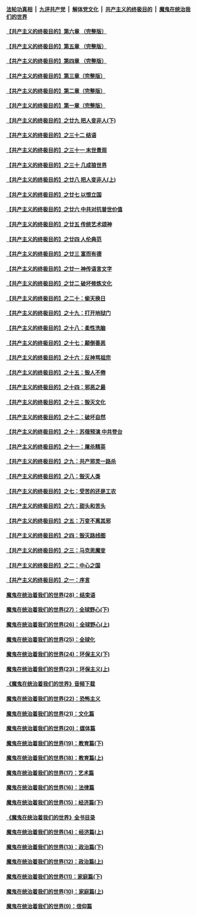 ####  [法轮功真相](../../../../basic/blob/master/README.md?t=09012039) &nbsp;|&nbsp; [九评共产党](../../../../9ping.md/blob/master/README.md?t=09012039) &nbsp;|&nbsp; [解体党文化](../../../../jtdwh.md/blob/master/README.md?t=09012039)  &nbsp;|&nbsp; [共产主义的终极目的](../../../../gczydzjmd.md/blob/master/README.md?t=09012039) &nbsp;|&nbsp; [魔鬼在统治我们的世界](../../../../mgztzwmdsj.md/blob/master/README.md?t=09012039) 

#### [【共产主义的终极目的】第六章 （完整版）](../pages/nsc422/n11428913.md?t=09012039) 

#### [【共产主义的终极目的】第五章 （完整版）](../pages/nsc422/n11428912.md?t=09012039) 

#### [【共产主义的终极目的】第四章 （完整版）](../pages/nsc422/n11428907.md?t=09012039) 

#### [【共产主义的终极目的】第三章（完整版）](../pages/nsc422/n11428848.md?t=09012039) 

#### [【共产主义的终极目的】第二章（完整版）](../pages/nsc422/n11428831.md?t=09012039) 

#### [【共产主义的终极目的】第一章（完整版）](../pages/nsc422/n11417651.md?t=09012039) 

#### [【共产主义的终极目的】之廿九 把人变非人(下)](../pages/nsc422/n11344140.md?t=09012039) 

#### [【共产主义的终极目的】之三十二 结语](../pages/nsc422/n11360535.md?t=09012039) 

#### [【共产主义的终极目的】之三十一 末世景观](../pages/nsc422/n11351129.md?t=09012039) 

#### [【共产主义的终极目的】之三十 几成狼世界](../pages/nsc422/n11348280.md?t=09012039) 

#### [【共产主义的终极目的】之廿八 把人变非人(上)](../pages/nsc422/n11340492.md?t=09012039) 

#### [【共产主义的终极目的】之廿七 以恨立国](../pages/nsc422/n11336944.md?t=09012039) 

#### [【共产主义的终极目的】之廿六 中共对抗普世价值](../pages/nsc422/n11324785.md?t=09012039) 

#### [【共产主义的终极目的】之廿五 传统艺术颂神](../pages/nsc422/n11296396.md?t=09012039) 

#### [【共产主义的终极目的】之廿四 人伦典范](../pages/nsc422/n11296397.md?t=09012039) 

#### [【共产主义的终极目的】之廿三 富而有德](../pages/nsc422/n11283598.md?t=09012039) 

#### [【共产主义的终极目的】之廿一 神传语言文字](../pages/nsc422/n11263265.md?t=09012039) 

#### [【共产主义的终极目的】之廿二 破坏修炼文化](../pages/nsc422/n11245728.md?t=09012039) 

#### [【共产主义的终极目的】之二十：偷天换日](../pages/nsc422/n11238846.md?t=09012039) 

#### [【共产主义的终极目的】之十九：打开地狱门](../pages/nsc422/n11206376.md?t=09012039) 

#### [【共产主义的终极目的】之十八：柔性洗脑](../pages/nsc422/n11199994.md?t=09012039) 

#### [【共产主义的终极目的】之十七：颠倒善恶](../pages/nsc422/n11179782.md?t=09012039) 

#### [【共产主义的终极目的】之十六：反神骂祖宗](../pages/nsc422/n11166798.md?t=09012039) 

#### [【共产主义的终极目的】之十五：毁人不倦](../pages/nsc422/n11166792.md?t=09012039) 

#### [【共产主义的终极目的】之十四：邪恶之最](../pages/nsc422/n11150249.md?t=09012039) 

#### [【共产主义的终极目的】之十三：毁灭文化](../pages/nsc422/n11135227.md?t=09012039) 

#### [【共产主义的终极目的】之十二：破坏自然](../pages/nsc422/n11135214.md?t=09012039) 

#### [【共产主义的终极目的】之十：苏俄预演 中共登台](../pages/nsc422/n11118424.md?t=09012039) 

#### [【共产主义的终极目的】之十一：屠杀精英](../pages/nsc422/n11118442.md?t=09012039) 

#### [【共产主义的终极目的】之九：共产邪灵一路杀](../pages/nsc422/n11114139.md?t=09012039) 

#### [【共产主义的终极目的】之八：毁灭人类](../pages/nsc422/n11108503.md?t=09012039) 

#### [【共产主义的终极目的】之七：受苦的还是工农](../pages/nsc422/n11101809.md?t=09012039) 

#### [【共产主义的终极目的】之六：甜头和苦头](../pages/nsc422/n11096971.md?t=09012039) 

#### [【共产主义的终极目的】之五：万变不离其邪](../pages/nsc422/n11091285.md?t=09012039) 

#### [【共产主义的终极目的】之四：毁灭路线图](../pages/nsc422/n11086284.md?t=09012039) 

#### [【共产主义的终极目的】之三：马克思魔变](../pages/nsc422/n11061941.md?t=09012039) 

#### [【共产主义的终极目的】之二：中心之国](../pages/nsc422/n11047728.md?t=09012039) 

#### [【共产主义的终极目的】之一：序言](../pages/nsc422/n11086077.md?t=09012039) 

#### [魔鬼在统治着我们的世界(28)：结束语](../pages/nsc422/n10936246.md?t=09012039) 

#### [魔鬼在统治着我们的世界(27)：全球野心(下)](../pages/nsc422/n10928319.md?t=09012039) 

#### [魔鬼在统治着我们的世界(26)：全球野心(上)](../pages/nsc422/n10900318.md?t=09012039) 

#### [魔鬼在统治着我们的世界(25)：全球化](../pages/nsc422/n10788205.md?t=09012039) 

#### [魔鬼在统治着我们的世界(24)：环保主义(下)](../pages/nsc422/n10695307.md?t=09012039) 

#### [魔鬼在统治着我们的世界(23)：环保主义(上)](../pages/nsc422/n10688613.md?t=09012039) 

#### [《魔鬼在统治着我们的世界》音频下载](../pages/nsc422/n10635553.md?t=09012039) 

#### [魔鬼在统治着我们的世界(22)：恐怖主义](../pages/nsc422/n10614727.md?t=09012039) 

#### [魔鬼在统治着我们的世界(21)：文化篇](../pages/nsc422/n10597706.md?t=09012039) 

#### [魔鬼在统治着我们的世界(20)：媒体篇](../pages/nsc422/n10586579.md?t=09012039) 

#### [魔鬼在统治着我们的世界(19)：教育篇(下)](../pages/nsc422/n10564808.md?t=09012039) 

#### [魔鬼在统治着我们的世界(18)：教育篇(上)](../pages/nsc422/n10526970.md?t=09012039) 

#### [魔鬼在统治着我们的世界(17)：艺术篇](../pages/nsc422/n10499093.md?t=09012039) 

#### [魔鬼在统治着我们的世界(16)：法律篇](../pages/nsc422/n10485969.md?t=09012039) 

#### [魔鬼在统治着我们的世界(15)：经济篇(下)](../pages/nsc422/n10469975.md?t=09012039) 

#### [《魔鬼在统治着我们的世界》全书目录](../pages/nsc422/n10464261.md?t=09012039) 

#### [魔鬼在统治着我们的世界(14)：经济篇(上)](../pages/nsc422/n10457370.md?t=09012039) 

#### [魔鬼在统治着我们的世界(13)：政治篇(下)](../pages/nsc422/n10448270.md?t=09012039) 

#### [魔鬼在统治着我们的世界(12)：政治篇(上)](../pages/nsc422/n10444576.md?t=09012039) 

#### [魔鬼在统治着我们的世界(11)：家庭篇(下)](../pages/nsc422/n10440961.md?t=09012039) 

#### [魔鬼在统治着我们的世界(10)：家庭篇(上)](../pages/nsc422/n10435448.md?t=09012039) 

#### [魔鬼在统治着我们的世界(9)：信仰篇](../pages/nsc422/n10432159.md?t=09012039) 

